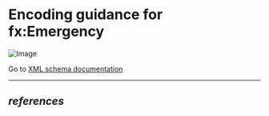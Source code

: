 # Encoding guidance for fx:Emergency

![Image](https://www.fixm.aero/releases/FIXM-4.3.0/doc/logical_model_documentation/EARoot/EA1/EA2/EA6/EA324.png)

Go to [XML schema documentation](https://www.fixm.aero/releases/FIXM-4.3.0/doc/schema_documentation/Fixm_FlightEmergencyType.html)

---

## *references*

